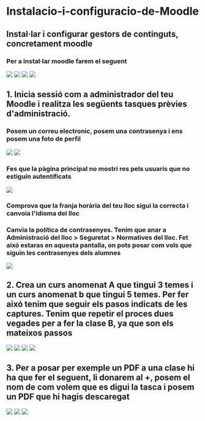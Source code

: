 # Instalacio-i-configuracio-de-Moodle

## Instal·lar i configurar gestors de continguts, concretament moodle
### Per a instal·lar moodle farem el seguent
<img src="1.png">
<img src="2.png">
<img src="3.png">
<img src="4.png">

## 1. Inicia sessió com a administrador del teu Moodle i realitza les següents tasques prèvies d'administració.
### Posem un correu electronic, posem una contrasenya i ens posem una foto de perfil
<img src="5.png">
<img src="6.png">

### Fes que la pàgina principal no mostri res pels usuaris que no estiguin autentificats
<img src="7.png">

### Comprova que la franja horària del teu lloc sigui la correcta i canvoia l'idioma del lloc


### Canvia la política de contrasenyes. Tenim que anar a Administració del lloc > Seguretat > Normatives del lloc. Fet aixó estaras en aquesta pantalla, on pots posar com vols que siguin les contrasenyes dels alumnes
<img src="8.png">

## 2. Crea un curs anomenat A que tingui 3 temes i un curs anomenat b que tingui 5 temes. Per fer aixó tenim que seguir els pasos indicats de les captures. Tenim que repetir el proces dues vegades per a fer la clase B, ya que son els mateixos passos
<img src="17.png">
<img src="18.png">
<img src="19.png">
<img src="20.png">

## 3. Per a posar per exemple un PDF a una clase hi ha que fer el seguent, li donarem al +, posem el nom de com volem que es digui la tasca i posem un PDF que hi hagis descaregat
<img src="21.png">
<img src="22.png">
<img src="23.png">



